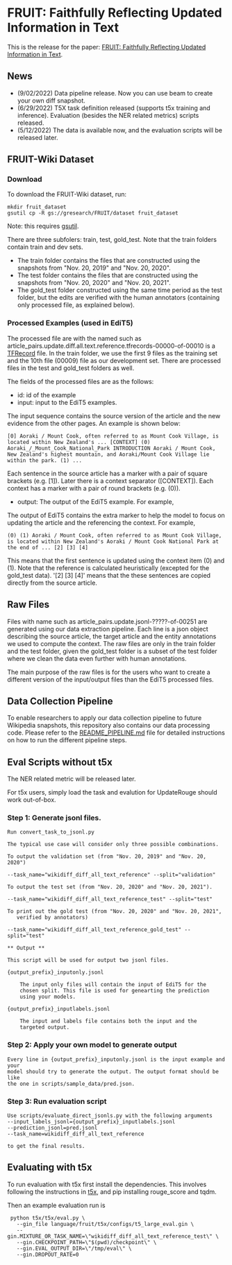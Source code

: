# FRUIT: Faithfully Reflecting Updated Information in Text

This is the release for the paper: [FRUIT: Faithfully Reflecting Updated Information in Text](https://arxiv.org/abs/2112.08634).


## News

* (9/02/2022) Data pipeline release. Now you can use beam to create your own diff snapshot.
* (6/29/2022) T5X task definition released (supports t5x training and inference). Evaluation (besides the NER related metrics) scripts released.
* (5/12/2022) The data is available now, and the evaluation scripts will be released later.

## FRUIT-Wiki Dataset

### Download

To download the FRUIT-Wiki dataset, run:

```
mkdir fruit_dataset
gsutil cp -R gs://gresearch/FRUIT/dataset fruit_dataset
```

Note: this requires [gsutil](https://cloud.google.com/storage/docs/gsutil).

There are three subfolers: train, test, gold_test. Note that the train folders contain train and dev sets.

* The train folder contains the files that are constructed using the snapshots from "Nov. 20, 2019" and "Nov. 20, 2020".
* The test folder contains the files that are constructed using the snapshots from "Nov. 20, 2020" and "Nov. 20, 2021".
* The gold_test folder constructed using the same time period as the test folder, but the edits are verified with the human annotators (containing only processed file, as explained below).

### Processed Examples (used in EdiT5)

The processed file are with the named such as
article_pairs.update.diff.all.text.reference.tfrecords-00000-of-00010 is a
[TFRecord](https://www.tensorflow.org/tutorials/load_data/tfrecord) file.
In the train folder, we use the first 9 files as the training set and the 10th file (00009) file as our
development set. There are processed files in the test and gold_test folders as well.

The fields of the processed files are as the follows:

 * id: id of the example
 * input: input to the EdiT5 examples.

 The input sequence contains the source version of the article and the new evidence from the other pages. An example is shown below:

```
[0] Aoraki / Mount Cook, often referred to as Mount Cook Village, is located within New Zealand's ... [CONTEXT] (0) Aoraki_/_Mount_Cook_National_Park INTRODUCTION Aoraki / Mount Cook, New Zealand's highest mountain, and Aoraki/Mount Cook Village lie within the park. (1) ...
```

Each sentence in the source article has a marker with a pair of square brackets (e.g. [1]). Later there is a context separator ([CONTEXT]). Each context has a marker with a pair of round brackets (e.g. (0)).

 * output: The output of the EdiT5 example. For example,

 The output of EdiT5 contains the extra marker to help the model to focus on updating the article and the referencing the context. For example,

```
(0) (1) Aoraki / Mount Cook, often referred to as Mount Cook Village, is located within New Zealand's Aoraki / Mount Cook National Park at the end of ... [2] [3] [4]
```

This means that the first sentence is updated using the context item (0) and (1). Note that the reference is calculated heuristically (excepted for the gold_test data). '[2] [3] [4]' means that the these sentences are copied directly from the source article.

## Raw Files

Files with name such as article_pairs.update.jsonl-?????-of-00251 are generated using our data extraction pipeline. Each line is a json object describing the source article, the target article and the entity annotations we used to compute the context. The raw files are only in the train folder and the test folder, given the gold_test folder is a subset of the test folder where we clean the data even further with human annotations.

The main purpose of the raw files is for the users who want to create a different version of the input/output files than the EdiT5 processed files.

## Data Collection Pipeline

To enable researchers to apply our data collection pipeline to future Wikipedia snapshots, this repository also contains our data processing code. Please refer to the [README_PIPELINE.md](./README_PIPELINE.md) file for detailed instructions on how to run the different pipeline steps.


## Eval Scripts without t5x

The NER related metric will be released later.

For t5x users, simply load the task  and evalution for UpdateRouge should work out-of-box.

### Step 1: Generate jsonl files.

    Run convert_task_to_jsonl.py

    The typical use case will consider only three possible combinations.

    To output the validation set (from "Nov. 20, 2019" and "Nov. 20, 2020")

    --task_name="wikidiff_diff_all_text_reference" --split="validation"

    To output the test set (from "Nov. 20, 2020" and "Nov. 20, 2021").

    --task_name="wikidiff_diff_all_text_reference_test" --split="test"

    To print out the gold test (from "Nov. 20, 2020" and "Nov. 20, 2021",
       verified by annotators)

    --task_name="wikidiff_diff_all_text_reference_gold_test" --split="test"

    ** Output **

    This script will be used for output two jsonl files.

    {output_prefix}_inputonly.jsonl

        The input only files will contain the input of EdiT5 for the
        chosen split. This file is used for genearting the prediction
        using your models.

    {output_prefix}_inputlabels.jsonl

        The input and labels file contains both the input and the
        targeted output.

### Step 2: Apply your own model to generate output

    Every line in {output_prefix}_inputonly.jsonl is the input example and your
    model should try to generate the output. The output format should be like
    the one in scripts/sample_data/pred.json.

### Step 3: Run evaluation script

    Use scripts/evaluate_direct_jsonls.py with the following arguments
    --input_labels_jsonl={output_prefix}_inputlabels.jsonl
    --prediction_jsonl=pred.jsonl
    --task_name=wikidiff_diff_all_text_reference

    to get the final results.

## Evaluating with t5x

To run evaluation with t5x first install the dependencies. This involves following the instructions in [t5x](https://github.com/google-research/t5x), and pip installing rouge_score and tqdm.

Then an example evaluation run is
```
 python t5x/t5x/eval.py \
   --gin_file language/fruit/t5x/configs/t5_large_eval.gin \
   --gin.MIXTURE_OR_TASK_NAME=\"wikidiff_diff_all_text_reference_test\" \
   --gin.CHECKPOINT_PATH=\"$(pwd)/checkpoint\" \
   --gin.EVAL_OUTPUT_DIR=\"/tmp/eval\" \
   --gin.DROPOUT_RATE=0
```
